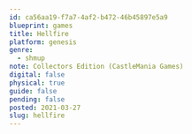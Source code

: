```yaml
---
id: ca56aa19-f7a7-4af2-b472-46b45897e5a9
blueprint: games
title: Hellfire
platform: genesis
genre:
  - shmup
note: Collectors Edition (CastleMania Games)
digital: false
physical: true
guide: false
pending: false
posted: 2021-03-27
slug: hellfire
---
```

